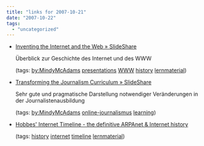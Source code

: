 ```yaml
---
title: "links for 2007-10-21"
date: "2007-10-22"
tags: 
  - "uncategorized"
---
```


- [Inventing the Internet and the Web » SlideShare](http://www.slideshare.net/macloo/inventing-the-internet-and-the-web)
    
    Überblick zur Geschichte des Internet und des WWW
    
    (tags: [by:MindyMcAdams](http://del.icio.us/heinzwittenbrink/by:MindyMcAdams) [presentations](http://del.icio.us/heinzwittenbrink/presentations) [WWW](http://del.icio.us/heinzwittenbrink/WWW) [history](http://del.icio.us/heinzwittenbrink/history) [lernmaterial](http://del.icio.us/heinzwittenbrink/lernmaterial))
    
- [Transforming the Journalism Curriculum » SlideShare](http://www.slideshare.net/macloo/transforming-the-journalism-curriculum)
    
    Sehr gute und pragmatische Darstellung notwendiger Veränderungen in der Journalistenausbildung
    
    (tags: [by:MindyMcAdams](http://del.icio.us/heinzwittenbrink/by:MindyMcAdams) [online-journalismus](http://del.icio.us/heinzwittenbrink/online-journalismus) [learning](http://del.icio.us/heinzwittenbrink/learning))
    
- [Hobbes' Internet Timeline - the definitive ARPAnet & Internet history](http://www.zakon.org/robert/internet/timeline/)
    
    (tags: [history](http://del.icio.us/heinzwittenbrink/history) [internet](http://del.icio.us/heinzwittenbrink/internet) [timeline](http://del.icio.us/heinzwittenbrink/timeline) [lernmaterial](http://del.icio.us/heinzwittenbrink/lernmaterial))
